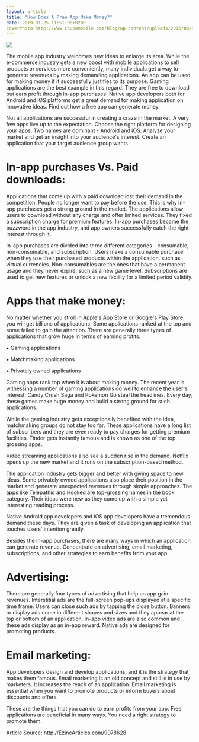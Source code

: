 ```yaml
---
layout: article
title: "How Does A Free App Make Money?"
date: 2019-01-25 11:51:00+0200
coverPhoto:http://www.chupamobile.com/blog/wp-content/uploads/2016/06/how-do-free-apps-make-money.png
---
```


![](http://www.chupamobile.com/blog/wp-content/uploads/2016/06/how-do-free-apps-make-money.png)

The mobile app industry welcomes new ideas to enlarge its area. While the e-commerce industry gets a new boost with mobile applications to sell products or services more conveniently, many individuals get a way to generate revenues by making demanding applications. An app can be used for making money if it successfully justifies to its purpose. Gaming applications are the best example in this regard. They are free to download but earn profit through in-app purchases. Native app developers both for Android and iOS platforms get a great demand for making application on innovative ideas. Find out how a free app can generate money.

Not all applications are successful in creating a craze in the market. A very few apps live up to the expectation. Choose the right platform for designing your apps. Two names are dominant - Android and iOS. Analyze your market and get an insight into your audience's interest. Create an application that your target audience group wants.

# In-app purchases Vs. Paid downloads:

Applications that come up with a paid download lost their demand in the competition. People no longer want to pay before the use. This is why in-app purchases get a strong ground in the market. The applications allow users to download without any charge and offer limited services. They fixed a subscription charge for premium features. In-app purchases became the buzzword in the app industry, and app owners successfully catch the right interest through it.

In-app purchases are divided into three different categories - consumable, non-consumable, and subscription. Users make a consumable purchase when they use their purchased products within the application, such as virtual currencies. Non-consumables are the ones that have a permanent usage and they never expire, such as a new game level. Subscriptions are used to get new features or unlock a new facility for a limited period validity.

# Apps that make money:

No matter whether you stroll in Apple's App Store or Google's Play Store, you will get billions of applications. Some applications ranked at the top and some failed to gain the attention. There are generally three types of applications that grow huge in terms of earning profits.

• Gaming applications

• Matchmaking applications

• Privately owned applications

Gaming apps rank top when it is about making money. The recent year is witnessing a number of gaming applications do well to enhance the user's interest. Candy Crush Saga and Pokemon Go steal the headlines. Every day, these games make huge money and build a strong ground for such applications.

While the gaming industry gets exceptionally benefited with the idea, matchmaking groups do not stay too far. These applications have a long list of subscribers and they are even ready to pay charges for getting premium facilities. Tinder gets instantly famous and is known as one of the top grossing apps.

Video streaming applications also see a sudden rise in the demand. Netflix opens up the new market and it runs on the subscription-based method.

The application industry gets bigger and better with giving space to new ideas. Some privately owned applications also place their position in the market and generate unexpected revenues through simple approaches. The apps like Telepathic and Hooked are top-grossing names in the book category. Their ideas were new as they came up with a simple yet interesting reading process.

Native Android app developers and iOS app developers have a tremendous demand these days. They are given a task of developing an application that touches users' intention greatly.

Besides the in-app purchases, there are many ways in which an application can generate revenue. Concentrate on advertising, email marketing, subscriptions, and other strategies to earn benefits from your app.

# Advertising:

There are generally four types of advertising that help an app gain revenues. Interstitial ads are the full-screen pop-ups displayed at a specific time frame. Users can close such ads by tapping the close button. Banners or display ads come in different shapes and sizes and they appear at the top or bottom of an application. In-app video ads are also common and these ads display as an in-app reward. Native ads are designed for promoting products.

# Email marketing:

App developers design and develop applications, and it is the strategy that makes them famous. Email marketing is an old concept and still is in use by marketers. It increases the reach of an application. Email marketing is essential when you want to promote products or inform buyers about discounts and offers.

These are the things that you can do to earn profits from your app. Free applications are beneficial in many ways. You need a right strategy to promote them.



Article Source: http://EzineArticles.com/9978628